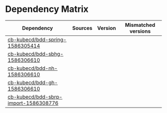 # Dependency Matrix

Dependency | Sources | Version | Mismatched versions
---------- | ------- | ------- | -------------------
[cb-kubecd/bdd-spring-1586305414](https://github.com/cb-kubecd/bdd-spring-1586305414.git) |  | []() | 
[cb-kubecd/bdd-sbhg-1586306610](https://github.com/cb-kubecd/bdd-sbhg-1586306610.git) |  | []() | 
[cb-kubecd/bdd-nh-1586306610](https://github.com/cb-kubecd/bdd-nh-1586306610.git) |  | []() | 
[cb-kubecd/bdd-gh-1586306610](https://github.com/cb-kubecd/bdd-gh-1586306610.git) |  | []() | 
[cb-kubecd/bdd-sbrp-import-1586308776](https://github.com/cb-kubecd/bdd-sbrp-import-1586308776.git) |  | []() | 
